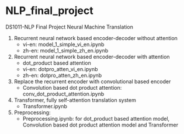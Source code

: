 # NLP_final_project

DS1011-NLP Final Project Neural Machine Translation

1. Recurrent neural network based encoder-decoder without attention
   - vi-en: model_1_simple_vi_en.ipynb
   - zh-en: model_1_simple_zh_en.ipynb
2. Recurrent neural network based encoder-decoder with attention
   - dot_product based attention
    - vi-en: dotpro_atten_vi_en.ipynb
    - zh-en: dotpro_atten_zh_en.ipynb
3. Replace the recurrent encoder with  convolutional  based encoder
   - Convolution based dot product attention: conv_dot_product_attention.ipynb
4. Transformer, fully self-attention translation system
   - Transformer.ipynb
5. Preprocessing:
   - Preprocessing.ipynb: for dot_product based attention model, Convolution based dot product attention model and Transformer
